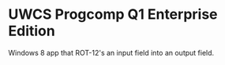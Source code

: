 UWCS Progcomp Q1 Enterprise Edition
===================================

Windows 8 app that ROT-12's an input field into an output field.
